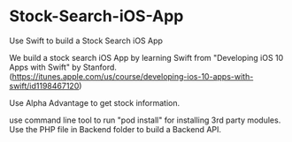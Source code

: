 # Stock-Search-iOS-App
Use Swift to build a Stock Search iOS App

We build a stock search iOS App by learning Swift from "Developing iOS 10 Apps with Swift" by Stanford.
(https://itunes.apple.com/us/course/developing-ios-10-apps-with-swift/id1198467120)

Use Alpha Advantage to get stock information.

use command line tool to run "pod install" for installing 3rd party modules.
Use the PHP file in Backend folder to build a Backend API.
